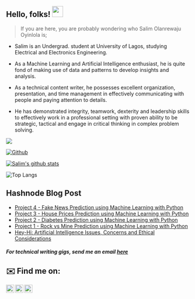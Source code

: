 
## Hello, folks! <img src="https://raw.githubusercontent.com/MartinHeinz/MartinHeinz/master/wave.gif" width="30px">

> If you are here, you are probably wondering who Salim Olanrewaju Oyinlola is; 

- Salim is an Undergrad. student at University of Lagos, studying Electrical and Electronics Engineering.

- As a Machine Learning and Artificial Intelligence enthusiast, he is quite fond of making use of data and patterns to develop insights and analysis.
- As a technical content writer, he possesses excellent organization, presentation, and time management in effectively communicating with people and paying attention to details. 
- He has demonstrated integrity, teamwork, dexterity and leadership skills to effectively work in a professional setting with proven ability to be strategic, tactical and engage in critical thinking in complex problem solving.
 
![](https://visitor-badge.laobi.icu/badge?page_id=salimcodes.salimcodes)

[![Github](https://img.shields.io/github/followers/salimcodes?label=Follow&style=social)](https://github.com/salimcodes)

[![Salim's github stats](https://github-readme-stats.vercel.app/api?username=salimcodes)](https://github.com/salimcodes/github-readme-stats&theme=blue)

![Top Langs](https://github-readme-stats.vercel.app/api/top-langs/?username=salimcodes&theme=blue)

## Hashnode Blog Post
<!-- HASHNODE:START -->
- [Project 4 - Fake News Prediction using Machine Learning with Python](https://salimcodes.hashnode.dev/project-4-fake-news-prediction-using-machine-learning-with-python)
- [Project 3 - House Prices Prediction using Machine Learning with Python](https://salimcodes.hashnode.dev/project-3-house-prices-prediction-using-machine-learning-with-python)
- [Project 2 - Diabetes Prediction using Machine Learning with Python](https://salimcodes.hashnode.dev/project-2-diabetes-prediction-using-machine-learning-with-python)
- [Project 1 - Rock vs Mine Prediction using Machine Learning with Python](https://salimcodes.hashnode.dev/project-1-rock-vs-mine-prediction-using-machine-learning-with-python)
- [Hey-Hi: Artificial Intelligence Issues, Concerns and Ethical Considerations](https://salimcodes.hashnode.dev/hey-hi-artificial-intelligence-issues-concerns-and-ethical-considerations)
<!-- HASHNODE:END -->



##### For technical writing gigs, send me an email [here](mailto:salimoyinlola@gmail.com)

## ✉️ Find me on:

[<img align="left" alt="salimopines | Twitter" width="22px" src="https://cdn.jsdelivr.net/npm/simple-icons@v3/icons/twitter.svg" />](https://twitter.com/salimopines)
[<img align="left" alt="Salim Oyinlola | LinkedIn" width="22px" src="https://cdn.jsdelivr.net/npm/simple-icons@v3/icons/linkedin.svg" />](https://www.linkedin.com/in/salim-oyinlola/)
[<img align="left" alt="Salim.Ingram | Instagram" width="22px" src="https://cdn.jsdelivr.net/npm/simple-icons@v3/icons/instagram.svg" />](https://www.instagram.com/salim.ingram)




